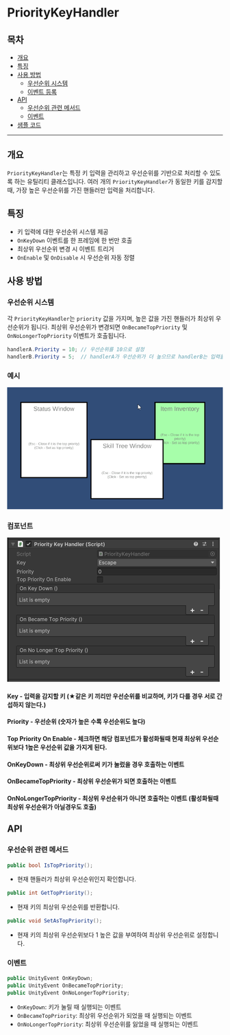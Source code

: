 # PriorityKeyHandler

## 목차
- [개요](#개요)
- [특징](#특징)
- [사용 방법](#사용-방법)
  - [우선순위 시스템](#우선순위-시스템)
  - [이벤트 등록](#이벤트-등록)
- [API](#api)
  - [우선순위 관련 메서드](#우선순위-관련-메서드)
  - [이벤트](#이벤트)
- [샘플 코드](#샘플-코드)

---

## 개요
`PriorityKeyHandler`는 특정 키 입력을 관리하고 우선순위를 기반으로 처리할 수 있도록 하는 유틸리티 클래스입니다.
여러 개의 `PriorityKeyHandler`가 동일한 키를 감지할 때, 가장 높은 우선순위를 가진 핸들러만 입력을 처리합니다.

## 특징
- 키 입력에 대한 우선순위 시스템 제공
- `OnKeyDown` 이벤트를 한 프레임에 한 번만 호출
- 최상위 우선순위 변경 시 이벤트 트리거
- `OnEnable` 및 `OnDisable` 시 우선순위 자동 정렬

## 사용 방법

### 우선순위 시스템
각 `PriorityKeyHandler`는 `priority` 값을 가지며, 높은 값을 가진 핸들러가 최상위 우선순위가 됩니다.
최상위 우선순위가 변경되면 `OnBecameTopPriority` 및 `OnNoLongerTopPriority` 이벤트가 호출됩니다.

```csharp
handlerA.Priority = 10; // 우선순위를 10으로 설정
handlerB.Priority = 5;  // handlerA가 우선순위가 더 높으므로 handlerB는 입력을 처리하지 않음
```

### 예시
![alt text](READMEImage~/ExampleOfUse.gif)  

### 컴포넌트
![alt text](READMEImage~/Component.png)  
#### Key - 입력을 감지할 키 (★같은 키 끼리만 우선순위를 비교하며, 키가 다를 경우 서로 간섭하지 않는다.)
#### Priority - 우선순위 (숫자가 높은 수록 우선순위도 높다)
#### Top Priority On Enable - 체크하면 해당 컴포넌트가 활성화될때 현재 최상위 우선순위보다 1높은 우선순위 값을 가지게 된다.
#### OnKeyDown - 최상위 우선순위로써 키가 눌렀을 경우 호출하는 이벤트
#### OnBecameTopPriority - 최상위 우선순위가 되면 호출하는 이벤트
#### OnNoLongerTopPriority - 최상위 우선순위가 아니면 호출하는 이벤트 (활성화될때 최상위 우선순위가 아닐경우도 호출)



## API

### 우선순위 관련 메서드
```csharp
public bool IsTopPriority();
```
- 현재 핸들러가 최상위 우선순위인지 확인합니다.

```csharp
public int GetTopPriority();
```
- 현재 키의 최상위 우선순위를 반환합니다.

```csharp
public void SetAsTopPriority();
```
- 현재 키의 최상위 우선순위보다 1 높은 값을 부여하여 최상위 우선순위로 설정합니다.

### 이벤트
```csharp
public UnityEvent OnKeyDown;
public UnityEvent OnBecameTopPriority;
public UnityEvent OnNoLongerTopPriority;
```
- `OnKeyDown`: 키가 눌릴 때 실행되는 이벤트
- `OnBecameTopPriority`: 최상위 우선순위가 되었을 때 실행되는 이벤트
- `OnNoLongerTopPriority`: 최상위 우선순위를 잃었을 때 실행되는 이벤트
